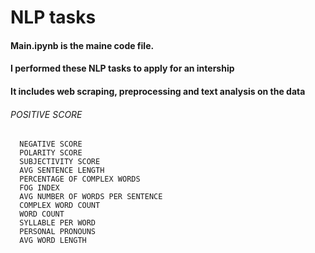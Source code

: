 # NLP tasks
#### Main.ipynb is the maine code file.
#### I performed these NLP tasks to apply for an intership 
#### It includes web scraping, preprocessing and text analysis on the data
###### POSITIVE SCORE
      NEGATIVE SCORE
      POLARITY SCORE
      SUBJECTIVITY SCORE
      AVG SENTENCE LENGTH
      PERCENTAGE OF COMPLEX WORDS
      FOG INDEX
      AVG NUMBER OF WORDS PER SENTENCE
      COMPLEX WORD COUNT
      WORD COUNT
      SYLLABLE PER WORD
      PERSONAL PRONOUNS
      AVG WORD LENGTH
